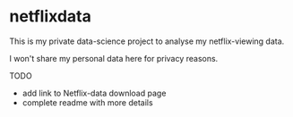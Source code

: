 # netflixdata

This is my private data-science project to analyse my netflix-viewing data.

I won't share my personal data here for privacy reasons.

TODO
* add link to Netflix-data download page
* complete readme with more details
